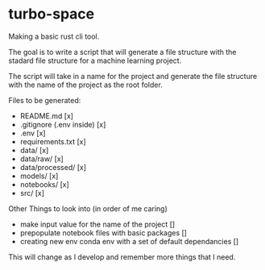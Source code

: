 # turbo-space

Making a basic rust cli tool.

The goal is to write a script that will generate a file structure
with the stadard file structure for a machine learning project.

The script will take in a name for the project and generate the
file structure with the name of the project as the root folder.

Files to be generated:
- README.md [x]
- .gitignore (.env inside) [x]
- .env [x]
- requirements.txt [x]
- data/ [x]
- data/raw/ [x]
- data/processed/ [x]
- models/ [x]
- notebooks/ [x]
- src/ [x]

Other Things to look into (in order of me caring)
- make input value for the name of the project []
- prepopulate notebook files with basic packages []
- creating new env conda env with a set of default dependancies []



This will change as I develop and remember more things that I need.
